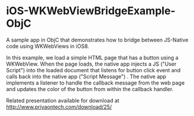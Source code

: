 iOS-WKWebViewBridgeExample-ObjC
===============================

A sample app in ObjC that demonstrates how to bridge between JS-Native code using WKWebViews in iOS8. 

In this example, we load a simple HTML page that has a button using a WKWebView. When the page loads, the native app injects a JS ("User Script") into the loaded document that listens for button click event and calls back into the native app ("Script Message") . 
The native app implements a listener to handle the callback message from the web page and updates the color of the button from within the callback handler.

Related presentation available for download at  http://www.priyaontech.com/download/25/
